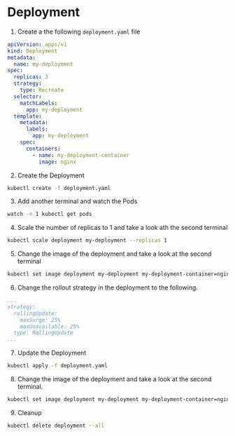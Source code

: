 # Deployment

1. Create a the following `deployment.yaml` file
```yaml
apiVersion: apps/v1
kind: Deployment
metadata:
  name: my-deployment
spec:
  replicas: 3
  strategy:
    type: Recreate
  selector:
    matchLabels:
      app: my-deployment
  template:
    metadata:
      labels:
        app: my-deployment
    spec:
      containers:
        - name: my-deployment-container
          image: nginx
```
2. Create the Deployment
```bash
kubectl create -f deployment.yaml
```
3. Add another terminal and watch the Pods 
```bash
watch -n 1 kubectl get pods
```
4. Scale the number of replicas to 1 and take a look ath the second terminal
```bash
kubectl scale deployment my-deployment --replicas 1
```
5. Change the image of the deployment and take a look at the second terminal
```bash
kubectl set image deployment my-deployment my-deployment-container=nginx:alpine
```
6. Change the rollout strategy in the deployment to the following.
```yaml
...
strategy:
  rollingUpdate:
    maxSurge: 25%
    maxUnavailable: 25%
  type: RollingUpdate
...
```
7. Update the Deployment
```bash
kubectl apply -f deployment.yaml
```
8. Change the image of the deployment and take a look at the second terminal.
```bash
kubectl set image deployment my-deployment my-deployment-container=nginx:1.16.1
```
9. Cleanup
```bash
kubectl delete deployment --all
```